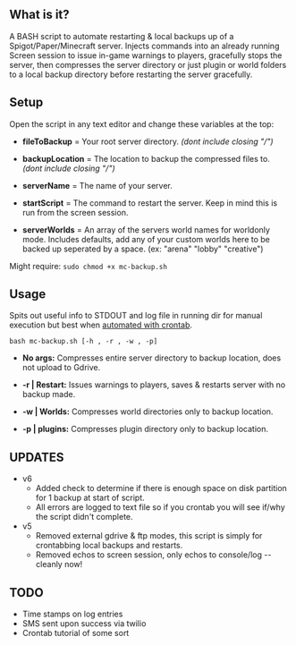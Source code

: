 ## What is it?
A BASH script to automate restarting & local backups up of a Spigot/Paper/Minecraft server. Injects commands into an already running Screen session to issue in-game warnings to players, gracefully stops the server, then compresses the server directory or just plugin or world folders to a local backup directory before restarting the server gracefully.

## Setup    
Open the script in any text editor and change these variables at the top:  

- **fileToBackup** = Your root server directory. *(dont include closing "/")*  

- **backupLocation** = The location to backup the compressed files to. *(dont include closing "/")*   

- **serverName** = The name of your server.  

- **startScript** = The command to restart the server. Keep in mind this is run from the screen session.  

- **serverWorlds** = An array of the servers world names for worldonly mode. Includes defaults, add any of your custom worlds here to be backed up seperated by a space. (ex: "arena" "lobby" "creative")  

Might require: ``sudo chmod +x mc-backup.sh``  

## Usage  

Spits out useful info to STDOUT and log file in running dir for manual execution but best when [automated with crontab](https://www.liquidweb.com/kb/create-a-cron-task-in-ubuntu-16-04/).

``bash mc-backup.sh [-h , -r , -w , -p] ``

- **No args:** Compresses entire server directory to backup location, does not upload to Gdrive.  

- **-r | Restart:** Issues warnings to players, saves & restarts server with no backup made.  

- **-w | Worlds:** Compresses world directories only  to backup location.   

- **-p | plugins:** Compresses plugin directory only to backup location.    

## UPDATES
- v6
	- Added check to determine if there is enough space on disk partition for 1 backup at start of script. 
	- All errors are logged to text file so if you crontab you will see if/why the script didn't complete.
- v5
	- Removed external gdrive & ftp modes, this script is simply for crontabbing local backups and restarts.
	- Removed echos to screen session, only echos to console/log -- cleanly now!


## TODO
- Time stamps on log entries
- SMS sent upon success via twilio
- Crontab tutorial of some sort
